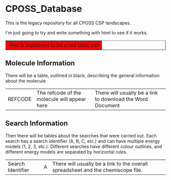 <link rel="stylesheet" href="/0.MolecularDiagrams/cpossstyle.css" type="text/css" />
<link rel="shortcut icon" href="/0.MolecularDiagrams/favicon.ico" />

# CPOSS_Database
This is the legacy repository for all CPOSS CSP landscapes.

I'm just going to try and write something with html to see if it works.

<table border="1"><tr><td bgcolor="red">This is supposed to be a red table cell</td></tr></table>

## Molecule Information

There will be a table, outlined in black, describing the general information about the molecule.

<table class="molecule"><tr><td>REFCODE</td><td>The refcode of the molecule will appear here</td><td>There will usually be a link to download the Word Document</td></tr></table>

## Search Information

Then there will be tables about the searches that were carried out.  Each search has a search identifier (A, B, C, etc.) and can have multiple energy models (1, 2, 3, etc.).  Different searches have different colour outlines, and different energy models are separated by horizontal rules.

<table class="searchA"><tr><td>Search Identifier</td><td>A</td><td>There will usually be a link to the overall spreadsheet and the chemiscope file.</td></tr></table>
